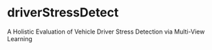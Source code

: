 # driverStressDetect
A Holistic Evaluation of Vehicle Driver Stress Detection via Multi-View Learning
